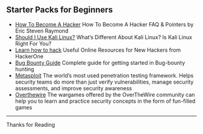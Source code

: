 ## Starter Packs for Beginners

- [How To Become A Hacker](http://www.catb.org/~esr/faqs/hacker-howto.html) How To Become A Hacker FAQ & Pointers by Eric Steven Raymond
- [Should I Use Kali Linux?](https://www.kali.org/docs/introduction/should-i-use-kali-linux/) What’s Different About Kali Linux? Is Kali Linux Right For You? 
- [Learn how to hack](https://www.hackerone.com/blog/resources-for-new-hackers) Useful Online Resources for New Hackers from HackerOne
- [Bug Bounty Guide](https://blog.dunicot.com/getting-started-in-bug-bounty-hunting-complete-guide/) Complete guide for getting started in Bug-bounty hunting
- [Metasploit](https://www.metasploit.com/get-started) The world’s most used penetration testing framework. Helps security teams do more than just verify vulnerabilities, manage security assessments, and improve security awareness
- [Overthewire](https://overthewire.org/) The wargames offered by the OverTheWire community can help you to learn and practice security concepts in the form of fun-filled games

---------
Thanks for Reading
